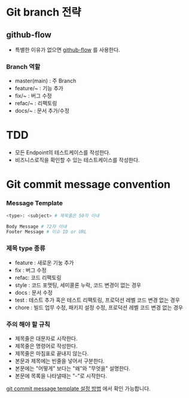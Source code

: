 # Git branch 전략

## github-flow
- 특별한 이유가 없으면 [github-flow](https://guides.github.com/introduction/flow/) 를 사용한다.

### Branch 역할
- master(main) : 주 Branch
- feature/~ : 기능 추가
- fix/~ : 버그 수정
- refac/~ : 리펙토링
- docs/~ : 문서 추가/수정

# TDD
- 모든 Endpoint의 테스트케이스를 작성한다.
- 비즈니스로직을 확인할 수 있는 테스트케이스를 작성한다.

# Git commit message convention

### Message Template

```bash
<type>: <subject> # 제목줄은 50자 이내 

Body Message # 72자 이내
Footer Message # 이슈 ID or URL 
```

### 제목 type 종류
- feature : 새로운 기눙 추가
- fix : 버그 수정
- refac: 코드 리팩토링
- style : 코드 포맷팅, 세미콜론 누락, 코드 변경이 없는 경우
- docs : 문서 수정
- test : 테스트 추가 혹은 테스트 리팩토링, 프로덕션 레벨 코드 변경 없는 경우
- chore : 빌드 업무 수정, 패키지 설정 수정, 프로덕션 레벨 코드 변경 없는 경우

### 주의 해야 할 규칙

- 제목줄은 대문자로 시작한다.
- 제목줄은 명령어로 작성한다.
- 제목줄은 마침표로 끝내지 않는다.
- 본문과 제목에는 빈줄을 넣어서 구분한다.
- 본문에는 "어떻게" 보다는 "왜"와 "무엇을" 설명한다.
- 본문에 목록을 나타낼때는 "-"로 시작한다.

[git commit message template 설정 방법](https://www.notion.so/git-convention-61836a877067406cbfa06021cfe6e2e0) 에서 확인 가능합니다.
